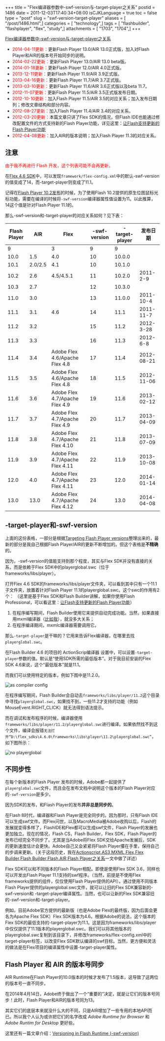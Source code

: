 +++
title = "Flex编译器参数中-swf-version与-target-player之关系"
postid = 1486
date = 2011-12-03T17:40:34+08:00
isCJKLanguage = true
toc = false
type = "post"
slug = "swf-version-target-player"
aliases = [ "/post/1486.html",]
categories = [ "technology",]
tags = [ "flashbuilder", "flashplayer", "flex", "study",]
attachments = [ "1703", "1704",]
+++


[Flex编译器参数中-swf-version与-target-player之关系](https://blog.zengrong.net/post/1486.html)

* <span style="color:red">2014-04-11更新：</span>更新Flash Player 13.0/AIR 13.0正式版，加入对Flash Player和AIR的版本号开始同步的说明。
* <span style="color:red">2014-02-22更新：</span>更新Flash Player 13.0/AIR 13.0 beta版。
* <span style="color:red">2014-01-18更新：</span>更新Flash Player 12.0/AIR 4.0正式版。
* <span style="color:red">2013-12-11更新：</span>更新Flash Player 11.9/AIR 3.9正式版。
* <span style="color:red">2013-04-16更新：</span>更新Flash Player 11.7/AIR 3.7正式版。
* <span style="color:red">2013-03-10更新：</span>更新Flash Player 11.6/AIR 3.6正式版以及beta 11.7。
* <span style="color:red">2012-11-07更新：</span>更新Flash Player 11.5/AIR 3.5正式版发布日期。
* <span style="color:red">2012-10-10更新：</span>加入Flash Player 11.5/AIR 3.5的对应关系；加入发布日期列；修改文章结构和部分内容。
* <span style="color:red">2012-08-27更新：</span>加入Flash Player 11.4/AIR 3.4的对应关系。
* <span style="color:red">2012-03-20更新：</span>本篇文章只讲了Flex SDK的情况，但Flash IDE也能通过修改配置文件的方式支持新的Flash Player功能，详见这里：[让Flash支持更新的Flash Player功能](https://blog.zengrong.net/post/1568.html)
* <span style="color:red">2012-04-08更新：</span>加入AIR的版本说明；加入Flash Player 11.3的对应关系。


## 注意

<span style="color:red">由于我不再进行 Flash 开发，这个列表可能不会再更新。</span>



在[Flex 4.6 SDK](http://opensource.adobe.com/wiki/display/flexsdk/Download+Flex+4.6)中，可以发现`framework/flex-config.xml`中的默认-swf-version的值变成了14，而-target-player则变成了11.1。

记得在[Flash Player 10.2发布](https://blog.zengrong.net/post/1244.html)的时候，为了使用Flash 10.2提供的原生位图鼠标光标功能，需要在编译的时候将`-swf-version`编译器属性值设置为11。以此推算，14这个值是针对Flash Player 11.1的。

那么-swf-version和-target-player的对应关系如何？见下表：<!--more-->

|Flash Player|AIR|Flex|-swf-version|-target-player|发布日期|
|----|----|----|----|----|----|
|9 ||3 |9 |9||
|10.0 |1.5 | 4.0 |10 |10.0.0 ||
|10.1 |2.0/2.5 |4.1 |10 |10.1.0 ||
|10.2 |2.6 |4.5/4.5.1 |11 |10.2.0 |2011-2-9|
|10.3 |2.7 | |12 |10.3.0 ||
|11.0 |3.0 | |13 |11.0.0 |2011-10-4|
|11.1 |3.1 |4.6 |14 |11.1 |2011-11-7|
|11.2 |3.2 | |15 |11.2 |2012-3-28|
|11.3 |3.3 | |16 |11.3 |2012-6-8|
|11.4 |3.4 |Adobe Flex 4.6/Apache Flex 4.8 |17 |11.4 |2012-08-21|
|11.5 |3.5 |Adobe Flex 4.6/Apache Flex 4.8 |18 |11.5 |2012-11-06|
|11.6 |3.6 |Adobe Flex 4.7/Apache Flex 4.9 |19 |11.6 |2013-02-12|
|11.7 |3.7 |Adobe Flex 4.7/Apache Flex 4.9 |20 |11.7 |2013-04-09|
|11.8 |3.8 |Adobe Flex 4.7/Apache Flex 4.10 |21 |11.8 |2013-07-09|
|11.9 |3.9 |Adobe Flex 4.7/Apache Flex 4.11 |22 |11.9 |2013-10-08|
|12.0 |4.0 |Adobe Flex 4.7/Apache Flex 4.11 |23 |12.0 |2014-01-14|
|13.0 |13.0|Adobe Flex 4.7/Apache Flex 4.12 |24 |13.0 |2014-04-08|

## -target-player和-swf-version

上面的这份表格，一部分是根据[Targeting Flash Player versions](http://help.adobe.com/en_US/flex/using/WS2db454920e96a9e51e63e3d11c0bf69084-7ee0.html)整理出来的，最新的部分是我自己根据Flash Player/AIR的更新不断增加的。但这个表格是**不精确**的。

因为，-swf-version的值能支持到那个程度，其实与Flex SDK并没有直接的关系，而是依赖于Flex SDK中的playerglobal.swc（位于frameworks/libs/player）。

打开Flex 4.6 SDK的frameworks/libs/player文件夹，可以看到其中只有一个11.1子文件夹，放置着针对Flash Player 11.1的playerglobal.swc。这个swc的作用有2个：
（这里是基于Flex SDK和Flash Builder讲解，如果你使用Flash Professional，可以看这里：[让Flash支持更新的Flash Player功能](https://blog.zengrong.net/post/1568.html)）

1. 在程序编写期间，Flash Builder使用它来提供自动完成功能。当然，如果直接用mxml编译器（[比如我](https://blog.zengrong.net/post/1307.html)），就没多大关系；
2. 在程序编译期间，mxmlc编译器需要调用它。

那么`-target-player`是干嘛的？它用来告诉Flex编译器，在哪里去找`playerglobal.swc`。

在Flash Builder 4.6 的项目的 ActionScrip编译器 设置中，可以设置`-target-player`参数的值。默认是“使用SDK所需的最低版本”。对于我目前安装的Flex SDK 4.6来说，这个“最低版本”就是11.1。

而我们可以使用特定的版本，例如下图中是11.2.0。

![as compiler config](/uploads/2011/12/as_compiler_config.png)

在程序编写期间，Flash Builder会自动去`frameworks/libs/player/11.2`这个目录中寻找`playerglobal.swc`，如果找不到，一些11.2才支持的功能（例如MouseEvent.RIGHT_CLICK）就无法得到语法提示。

而在调试和发布程序的时候，编译器使用`frameworks/libs/player/11.2/playerglobal.swc`进行编译。如果依然找不到这个文件，编译会报错`无法打开“D:\flex_sdks\4.6.0\frameworks\libs\player\11.2\playerglobal.swc”`，如下图所示：

![no playerglobal](/uploads/2011/12/no_playerglobal.png)

## 不同步性

在每个新版本的Flash Player 发布的时候，Adobe都一起提供了`playerglobal.swc`文件，而且会在发布文档中说明这个版本的Flash Player对应的`-swf-version`是多少。

因为SDK的发布，和Flash Player的发布**并非总是同步的**。

在Flash 8时代，编译器和Flash Player是完全同步的。因为那时，只有Flash IDE可以生成swf文件。而Flex问世，以及MacroMedia被Adobe收购以后，Flash的发展就变得多样了，FlashIDE和Flex都可以生成swf文件，Flash Player的发展也更加独立。现在的情况，Flash CS，Flash Builder，Flex SDK，Flash Player的发布已经完全不同步了。尤其是当Adobe将Flex SDK交给Apache发展后，SDK的更新速度估计会更快。Adobe自己又会紧紧将Flash Player攥在手里，保持自己的步调来更新。（关于这段历史，我在[Actionscript,AS3,MXML,Flex,Flex Builder,Flash Builder,Flash,AIR,Flash Player之关系](https://blog.zengrong.net/post/1295.html)一文中做了详述）

Flex SDK可以和不同版本的Flash Player相配。即使是使用Flex SDK 3.6，同样也可以开发出Flash Player 11.1支持的swf程序。（当然，前提是不使用Flex frameworks提供的组件，仅仅使用Flash Player提供的API）。通过使用不同版本Flash Player提供的playerglobal.swc文件，就可以让旧的Flex SDK兼容新的-swf-version和 -target-player编译属性。当然，也可以让新的Flex SDK兼容旧的-swf-version和-target-player。

例如，目前Adobe官方提供的最新版（也是Adobe Flex的最终版，因为后面会更名为Apache Flex SDK）Flex SDK版本为4.6。根据Adobe的说法，这个版本的Flex SDK的最低支持的-target-player为11.1。这是因为frameworks/libs/player中仅仅提供了11.1版本的playerglobal.swc。我们可以将其他版本的playerglobal.swc复制到该目录下，并修改frameworks/flex-config.xml中的target-player标签，以改变Flex SDK默认编译的swf目标。当然，更方便和灵活的做法是在Flex项目的编译属性中设置-target-player属性。

## Flash Player 和 AIR 的版本号同步

AIR Runtime在Flash Player的10.0版本的时候才发布了1.5版本，这导致了这两位的版本号一直不同步。

在2014年4月14日，Adobe终于做出了一个“重要的”决定，就是让它们的版本号同步！此时，Flash Player和AIR的版本号同为13。

其实它们的底层本来就没什么大的不同，只是AIR增加了一些专用的本地API而已。所以我个人认为或许把它们的名字改成 _Adobe Runtime for Browser_ 和 _Adobe Runtim for Desktop_ 更好些。

这里还有一篇文章介绍：[Versioning in Flash Runtime (-swf-version)](http://blogs.adobe.com/airodynamics/2011/08/16/versioning-in-flash-runtime-swf-version/)
